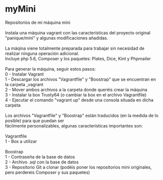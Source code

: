 # myMini
Repositorios de mi máquina mini<br/><br/>
Instala una máquina vagrant con las características del proyecto original "panique/mini" y algunas modificaciones añadidas.<br/><br/>
La máqina viene totalmente preparada para trabajar sin necesidad de realizar ninguna operación adicional.<br/>
Incluye php 5.6, Composer y los paquetes: Plates, Dice, Kint y Phpmailer<br/>
<br/>
Para generar la máquina, seguir estos pasos:<br/>
0 - Instalar Vagrant<br/>
1 - Descargar los archivos "Vagrantfile" y "Boostrap" que se encuentran en la carpeta _vagrant<br/>
2 - Mover ambos archivos a la carpeta donde queréis crear la máquina<br/>
3 - Instalar la box Trusty64 (o cambiar la box en el archivo Vagrantfile)<br/>
4 - Ejecutar el comando "vagrant up" desde una consola situada en dicha carpeta<br/>
<br/>
Los archivos "Vagrantfile" y "Boostrap" están traducidos (en la medida de lo posible) para que puedan ser<br/>
fácilmente personalizables, algunas características importantes son:<br/>
<br/>
Vagrantfile<br/>
 1 -  Box a utilizar<br/>
<br/>
Boostrap<br/>
1 - Contraseña de la base de datos<br/>
2 - Archivo .sql con la base de datos<br/>
3 - Repositorio Git a clonar (podéis poner los repositorios mini originales, pero perdereis Composer y sus paquetes)<br/>

